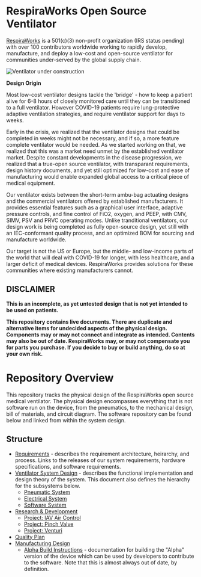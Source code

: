 # RespiraWorks Open Source Ventilator

[RespiraWorks](https://respira.works/) is a 501(c)(3) non-profit organization (IRS status pending) with over
100 contributors worldwide working to rapidly develop, manufacture, and deploy a
low-cost and open-source ventilator for communities under-served by the global supply chain.

![Ventilator under construction](open_box.jpg)

**Design Origin**

Most low-cost ventilator designs tackle the 'bridge' - how to keep a patient alive for
6-8 hours of closely monitored care until they can be transitioned to a full ventilator.
However COVID-19 patients require lung-protective adaptive ventilation strategies, and
require ventilator support for days to weeks.

Early in the crisis, we realized that the ventilator designs that could be completed in weeks might not be necessary, and if so, a more feature complete ventilator would be needed. As we started working on that, we realized that this was a market need unmet by the established ventilator market. Despite constant developments in the disease progression, we realized that a true-open source ventilator, with transparant requirements, design history documents, and yet still optimized for low-cost and ease of manufacturing would enable expanded global access to a critical piece of medical equipment.

Our ventilator exists between the short-term ambu-bag actuating designs and the commercial ventilators offered by established manufacturers. It provides essential features such as a graphical user interface, adaptive pressure controls, and fine control of FiO2, oxygen, and PEEP, with CMV, SIMV, PSV and PRVC operating modes. Unlike tranditional ventilators, our design work is being completed as fully open-source design, yet still with an IEC-conformant quality process, and an optimized BOM for sourcing and manufacture worldwide.

Our target is not the US or Europe, but the middle- and low-income parts of the world that will deal with COVID-19 for longer, with less healthcare, and a larger deficit of medical devices. RespiraWorks provides solutions for these communities where existing manufacturers cannot.

## DISCLAIMER

**This is an incomplete, as yet untested design that is not yet intended to be used on patients.**

**This repository contains live documents.
There are duplicate and alternative items for undecided aspects of the physical design.
Components may or may not connect and integrate as intended.
Contents may also be out of date. 
RespiraWorks may, or may not compensate you for parts you purchase.
If you decide to buy or build anything, do so at your own risk.**

# Repository Overview

This repository tracks the physical design of the RespiraWorks open source medical ventilator.
The physical design encompasses everything that is not software run on the device, from the pneumatics, to the mechanical design, bill of materials, and circuit diagram. The software repository can be found below and linked from within the system design. 


## Structure

  * [Requirements](System_Requirements.md) -
  describes the requirement architecture, heirarchy, and process. Links to the releases of our system requirements, hardware specifications, and software requirements. 
  * [Ventilator System Design](1_Ventilator_System_Design) -
  describes the functional implementation and design theory of the system. This document also defines the hierarchy for the subsystems below.
      * [Pneumatic System](1_Ventilator_System_Design/Pneumatic_System)
      * [Electrical System](1_Ventilator_System_Design/Electrical_System)
      * [Software System](https://github.com/RespiraWorks/VentilatorSoftware)
  * [Research & Development](2_Research_&_Development)
      * [Project: IAV Air Control](2_Research_&_Development/Project-IAV_Air_Control)
      * [Project: Pinch Valve](2_Research_&_Development/Project-Pinch_Valve)
      * [Project: Venturi](2_Research_&_Development/Project-Venturi)
  * [Quality Plan](3_Quality_Plan)
  * [Manufacturing Design](4_Manufacturing_Design)
      * [Alpha Build Instructions](Alpha_Build_Instructions) -
         documentation for building the "Alpha" version of the device which can be used by developers to contribute to the software. Note that this is almost always out of date, by definition.
